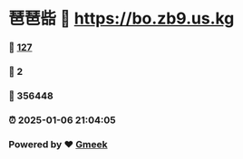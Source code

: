 # 琶琶啙 :link: https://bo.zb9.us.kg 
### :page_facing_up: [127](https://bo.zb9.us.kg/tag.html) 
### :speech_balloon: 2 
### :hibiscus: 356448 
### :alarm_clock: 2025-01-06 21:04:05 
### Powered by :heart: [Gmeek](https://github.com/Meekdai/Gmeek)

